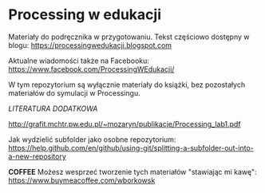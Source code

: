 # Processing w edukacji

Materiały do podręcznika w przygotowaniu.
Tekst częściowo dostępny w blogu:
https://processingwedukacji.blogspot.com


Aktualne wiadomości także na Facebooku:
https://www.facebook.com/ProcessingWEdukacji/

W tym repozytorium są wyłącznie materiały do książki, 
bez pozostałych materiałów do symulacji w Processingu.

*LITERATURA DODATKOWA*

http://grafit.mchtr.pw.edu.pl/~mozaryn/publikacje/Processing_lab1.pdf

Jak wydzielić subfolder jako osobne repozytorium:
https://help.github.com/en/github/using-git/splitting-a-subfolder-out-into-a-new-repository

**COFFEE**
Możesz wesprzeć tworzenie tych materiałów "stawiając mi kawę": 
https://www.buymeacoffee.com/wborkowsk 

